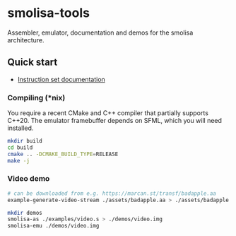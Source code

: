 # smolisa-tools

Assembler, emulator, documentation and demos for the smolisa architecture.

## Quick start

- [Instruction set documentation](doc/cpu.md)

### Compiling (*nix)

You require a recent CMake and C++ compiler that partially supports C++20.
The emulator framebuffer depends on SFML, which you will need installed.

```sh
mkdir build
cd build
cmake .. -DCMAKE_BUILD_TYPE=RELEASE
make -j
```

### Video demo

```sh
# can be downloaded from e.g. https://marcan.st/transf/badapple.aa
example-generate-video-stream ./assets/badapple.aa > ./assets/badapple.bin

mkdir demos
smolisa-as ./examples/video.s > ./demos/video.img
smolisa-emu ./demos/video.img
```
